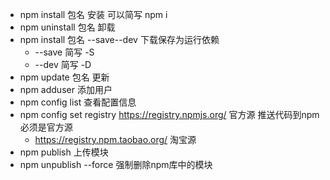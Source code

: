 * npm install 包名   安装   可以简写  npm i
* npm uninstall 包名   卸载
* npm install 包名 --save--dev   下载保存为运行依赖 
    * --save   简写 -S
    * --dev    简写 -D
* npm update  包名    更新
* npm adduser 添加用户
* npm config list 查看配置信息
* npm config set registry https://registry.npmjs.org/  官方源    推送代码到npm必须是官方源
    * https://registry.npm.taobao.org/  淘宝源
* npm publish     上传模块
* npm unpublish --force    强制删除npm库中的模块

